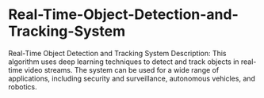 # Real-Time-Object-Detection-and-Tracking-System
Real-Time Object Detection and Tracking System  Description: This algorithm uses deep learning techniques to detect and track objects in real-time video streams. The system can be used for a wide range of applications, including security and surveillance, autonomous vehicles, and robotics.
